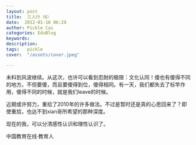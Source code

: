 ```yaml
---
layout: post  
title:  三人行（6）  
date:  2012-01-18 06:29  
author: Pickle Cai  
categories: EduBlog  
keywords: 
description:   
tags:	pickle   
cover:  "/assets/cover.jpeg"  

---  
```

    
未料到风波继续。从这次，也许可以看到忍耐的极限：文化认同！傻也有傻得不同的地方。不但要傻，而且要傻得到位，傻得相同。有一天，我们都失去了标竿作用，傻得不同的时候，就是我们leave的时候。

近期或许努力，重拾了2010年的许多做法。不过是暂时还是真的心思回来了？即使重拾，也达不到xian哥所希望的那种深度。

现在的我，可以分清感性认识和理性认识了。

		

		    
 中国教育在线·教育人


